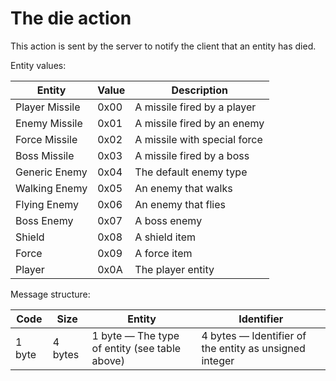 # The die action

This action is sent by the server to notify the client that an entity has died.

Entity values:

| Entity         | Value | Description                  |
|----------------|-------|------------------------------|
| Player Missile | 0x00  | A missile fired by a player  |
| Enemy Missile  | 0x01  | A missile fired by an enemy  |
| Force Missile  | 0x02  | A missile with special force |
| Boss Missile   | 0x03  | A missile fired by a boss    |
| Generic Enemy  | 0x04  | The default enemy type       |
| Walking Enemy  | 0x05  | An enemy that walks          |
| Flying Enemy   | 0x06  | An enemy that flies          |
| Boss Enemy     | 0x07  | A boss enemy                 |
| Shield         | 0x08  | A shield item                |
| Force          | 0x09  | A force item                 |
| Player         | 0x0A  | The player entity            |

Message structure:

| Code   | Size    | Entity                                        | Identifier                                              |
|--------|---------|-----------------------------------------------|---------------------------------------------------------|
| 1 byte | 4 bytes | 1 byte — The type of entity (see table above) | 4 bytes — Identifier of the entity as unsigned integer  |
